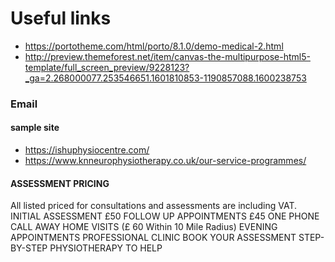 # Useful links
- https://portotheme.com/html/porto/8.1.0/demo-medical-2.html
- http://preview.themeforest.net/item/canvas-the-multipurpose-html5-template/full_screen_preview/9228123?_ga=2.268000077.253546651.1601810853-1190857088.1600238753


### Email 
#### sample site
 - https://ishuphysiocentre.com/ 
 - https://www.knneurophysiotherapy.co.uk/our-service-programmes/

#### ASSESSMENT PRICING
All listed priced for consultations and assessments are including VAT.
INITIAL ASSESSMENT
£50
FOLLOW UP APPOINTMENTS
£45
ONE PHONE CALL AWAY
HOME VISITS (£ 60 Within 10 Mile Radius)
EVENING APPOINTMENTS
PROFESSIONAL CLINIC
BOOK YOUR ASSESSMENT
STEP-BY-STEP PHYSIOTHERAPY TO HELP 
